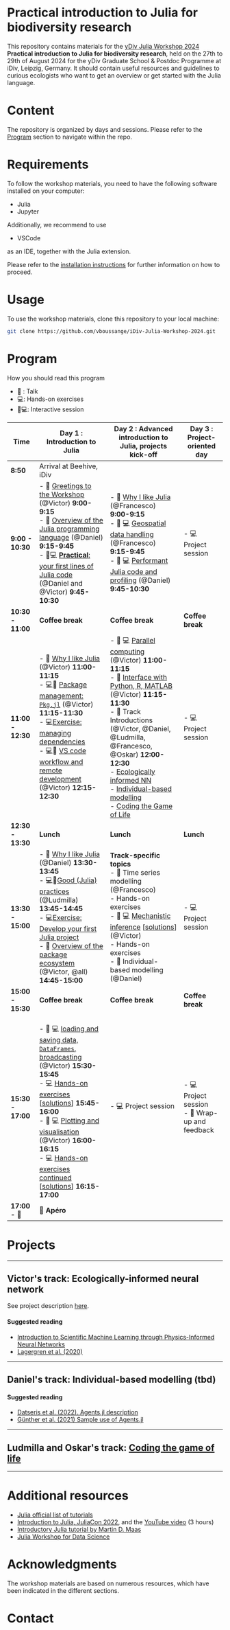 # Practical introduction to Julia for biodiversity research

This repository contains materials for the [yDiv Julia Workshop 2024]() **Practical introduction to Julia for biodiversity research**, held on the 27th to 29th of August 2024 for the yDiv Graduate School & Postdoc Programme at iDiv, Leipzig, Germany. It should contain useful resources and guidelines to curious ecologists who want to get an overview or get started with the Julia language. 

# Content

The repository is organized by days and sessions. Please refer to the [Program](#program) section to navigate within the repo.

# Requirements

To follow the workshop materials, you need to have the following software installed on your computer:
- Julia
- Jupyter

Additionally, we recommend to use
- VSCode

as an IDE, together with the Julia extension.

Please refer to the [installation instructions](Misc/installation_instructions.md) for further information on how to proceed.


# Usage

To use the workshop materials, clone this repository to your local machine:

```sh
git clone https://github.com/vboussange/iDiv-Julia-Workshop-2024.git
```

# Program
How you should read this program
- 🎤 : Talk
- 💻: Hands-on exercises
- 🎤💻: Interactive session

| Time              | Day 1 :  Introduction to Julia                                                                                                                                                                                                                                                                                                                                                                                                                                   | Day 2 : Advanced introduction to Julia, projects kick-off                                                                                                                                                                                                                                                                                                                                                                        | Day 3 : Project-oriented day                        |
|-------------------|------------------------------------------------------------------------------------------------------------------------------------------------------------------------------------------------------------------------------------------------------------------------------------------------------------------------------------------------------------------------------------------------------------------------------------------------------------------|----------------------------------------------------------------------------------------------------------------------------------------------------------------------------------------------------------------------------------------------------------------------------------------------------------------------------------------------------------------------------------------------------------------------------------|-----------------------------------------------------|
| **8:50**          | Arrival at Beehive, iDiv                                                                                                                                                                                                                                                                                                                                                                                                                                         |                                                                                                                                                                                                                                                                                                                                                                                                                                  |                                                     |
| **9:00 - 10:30**  | - 🎤 [Greetings to the Workshop](Day1/11_welcome.ipynb) (@Victor) **9:00-9:15** <br> - 🎤 [Overview of the Julia programming language](Day1/12_julia-overview/12_julia-overview.pdf) (@Daniel) **9:15-9:45** <br> - 🎤💻 [**Practical**: your first lines of Julia code](Day1/13_julia-practical-on-jupyter/13_julia-practical-on-jupyter.ipynb) (@Daniel and @Victor) **9:45-10:30**                                                                            | - 🎤  [Why I like Julia]() (@Francesco) **9:00-9:15** <br> - 🎤 💻 [Geospatial data handling](Day2/11_geodata/11_geodata.ipynb) (@Francesco) **9:15-9:45** <br> - 🎤 💻 [Performant Julia code and profiling](Day2/12_performance/12_performance.md) (@Daniel) **9:45-10:30** <br>                                                                                                                                               | - 💻 Project session                                |
| **10:30 - 11:00** | **Coffee break**                                                                                                                                                                                                                                                                                                                                                                                                                                                 | **Coffee break**                                                                                                                                                                                                                                                                                                                                                                                                                 | **Coffee break**                                    |
| **11:00 - 12:30** | - 🎤 [Why I like Julia](Day1/21_why-i-like-julia-VB/21_why-i-like-julia-VB.ipynb) (@Victor) **11:00-11:15** <br> - 💻🎤 [Package management: `Pkg.jl`](Day1/22_pkg/Pkg.ipynb) (@Victor) **11:15-11:30** <br>   - 💻[Exercise: managing dependencies](Day1/22_pkg/exercise.md) <br> - 💻🎤 [VS code workflow and remote development](Day1/24_vscode_remote_dev/vs_code_workflow.ipynb) (@Victor) **12:15-12:30**                  | - 🎤 💻 [Parallel computing](Day2/13_parallel_computing/parallel_computing.ipynb) (@Victor) **11:00-11:15** <br> - 🎤 [Interface with Python, R, MATLAB](Day2/21_interface/interface.ipynb) (@Victor) **11:15-11:30** <br> - 🎤 Track Introductions (@Victor, @Daniel, @Ludmilla, @Francesco, @Oskar) **12:00-12:30** <br> - [Ecologically informed NN](#victors-track-ecologically-informed-neural-network) <br> - [Individual-based modelling](#daniels-track-individual-based-modelling-tbd) <br> - [Coding the Game of Life](#ludmilla-and-oskars-track-coding-the-game-of-life) | - 💻 Project session                                |
| **12:30 - 13:30** | **Lunch**                                                                                                                                                                                                                                                                                                                                                                                                                                                        | **Lunch**                                                                                                                                                                                                                                                                                                                                                                                                                        | **Lunch**                                           |
| **13:30 - 15:00** | - 🎤 [Why I like Julia](Day1/Session_2_Why_I_like_Julia_DV.pdf) (@Daniel) **13:30-13:45**  <br> - 💻🎤[Good (Julia) practices](Day1/23_project_management/good_practices.ipynb) (@Ludmilla) **13:45-14:45** <br> - 💻[Exercise: Develop your first Julia project](Day1/23_project_management/exercise23.md) <br> - 🎤 [Overview of the package ecosystem](Day1/31_julia_ecosystem/31_julia_ecosystem.ipynb) (@Victor, @all) **14:45-15:00**                                                        | **Track-specific topics** <br>   - 🎤 Time series modelling (@Francesco) <br>   - Hands-on exercises <br>   - 🎤 💻 [Mechanistic inference](Day2/31_mechanistic_inference/mechanistic_inference_ex.md) [[solutions](Day2/31_mechanistic_inference/mechanistic_inference_sol.md)] (@Victor) <br>   - Hands-on exercises <br>   - 🎤 Individual-based modelling (@Daniel)                                                                                                                                                                                              | - 💻 Project session                                |
| **15:00 - 15:30** | **Coffee break**                                                                                                                                                                                                                                                                                                                                                                                                                                                 | **Coffee break**                                                                                                                                                                                                                                                                                                                                                                                                                 | **Coffee break**                                    |
| **15:30 - 17:00** | <br> - 🎤 💻 [loading and saving data, `DataFrames`, broadcasting](Day1/32_dataframe_tuto/32_dataframe_tuto.ipynb) (@Victor) **15:30-15:45** <br> - 💻 [Hands-on exercises](Day1/32_dataframe_tuto/33_dataframe_exercises.ipynb) [[solutions](Day1/32_dataframe_tuto/33_dataframe_exercises_with_sols.ipynb)] **15:45-16:00** <br> - 🎤 💻 [Plotting and visualisation](Day1/33_plotting/33_plotting.ipynb) (@Victor) **16:00-16:15** <br> - 💻 [Hands-on exercises continued](Day1/32_dataframe_tuto/33_dataframe_exercises.ipynb) [[solutions](Day1/32_dataframe_tuto/33_dataframe_exercises_with_sols.ipynb)] **16:15-17:00** | - 💻 Project session                                                                                                                                                                                                                                                                                                                                                                                                             | - 💻 Project session <br> - 🎤 Wrap-up and feedback |
| **17:00 - 🌙**    | **🍻 Apéro**                                                                                                                                                                                                                                                                                                                                                                                                                                                     |                                                                                                                                                                                                                                                                                                                                                                                                                                  |                                                     |



# Projects
----
## Victor's track: Ecologically-informed neural network

See project description [here]((Projects/ecologically-informed-nn/ecologically-informed-nn.md)).
#### Suggested reading
- [Introduction to Scientific Machine Learning through Physics-Informed Neural Networks](https://book.sciml.ai/notes/03-Introduction_to_Scientific_Machine_Learning_through_Physics-Informed_Neural_Networks/)
- [Lagergren et al. (2020)](https://journals.plos.org/ploscompbiol/article?id=10.1371/journal.pcbi.1008462)
----
## Daniel's track: Individual-based modelling (tbd)

#### Suggested reading

- [Datseris et al. (2022). Agents.jl description](https://doi.org/10.1177/00375497211068820)
- [Günther et al. (2021) Sample use of Agents.jl](https://doi.org/10.3390/land10121366)

---
## Ludmilla and Oskar's track: [Coding the game of life](Projects/game-of-life/42_game_of_life.md)



----

# Additional resources
- [Julia official list of tutorials](https://julialang.org/learning/tutorials/)
- [Introduction to Julia, JuliaCon 2022](https://github.com/storopoli/Julia-Workshop), and the [YouTube video](https://www.youtube.com/watch?v=uiQpwMQZBTA) (3 hours)
- [Introductory Julia tutorial by Martin D. Maas](https://www.matecdev.com/posts/julia-tutorial-science-engineering.html)
- [Julia Workshop for Data Science](https://crsl4.github.io/julia-workshop/session1-get-started.html)

# Acknowledgments

The workshop materials are based on numerous resources, which have been indicated in the different sections.

<!-- We thank [WSL Biodiversity center](https://www.wsl.ch/en/about-wsl/organisation/programmes-and-initiatives/wsl-biodiversity-center.html), the [Ecosystem and Landscape Evolution](https://ele.ethz.ch) and [The Laboratory of Hydraulics, Hydrology and Glaciology](https://vaw.ethz.ch/en/) for supporting and funding this workshop. -->

# Contact

<!-- If you have any questions or feedback, feel free to contact the main authors of this workshop, @vboussange and 3. You can also create a pull request. -->
